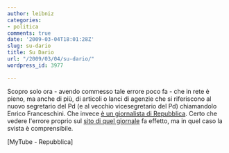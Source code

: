 ```yaml
---
author: leibniz
categories:
- politica
comments: true
date: '2009-03-04T18:01:28Z'
slug: su-dario
title: Su Dario
url: "/2009/03/04/su-dario/"
wordpress_id: 3977

---
```

Scopro solo ora - avendo commesso tale errore poco fa - che in rete è pieno, ma anche di più, di articoli o lanci di agenzie che si riferiscono al nuovo segretario del Pd (e al vecchio vicesegretario del Pd) chiamandolo Enrico Franceschini. Che invece [è un giornalista di Repubblica](https://franceschini.blogautore.repubblica.it/). Certo che vedere l'errore proprio sul [sito di quel giornale](https://finanza.repubblica.it/News_Dettaglio.aspx?del=20090301&fonte=RPB&codnews=207293) fa effetto, ma in quel caso la svista è comprensibile.

[MyTube - Repubblica]
